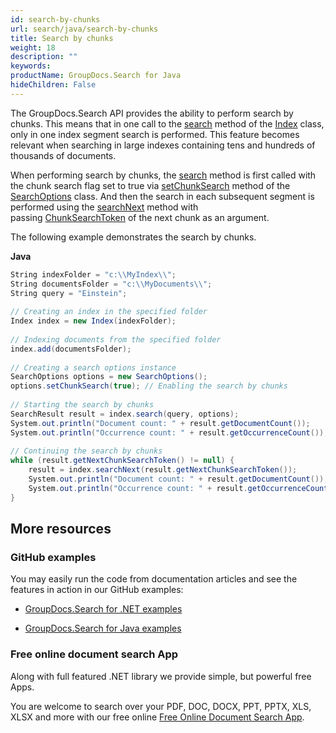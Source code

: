 ```yaml
---
id: search-by-chunks
url: search/java/search-by-chunks
title: Search by chunks
weight: 18
description: ""
keywords: 
productName: GroupDocs.Search for Java
hideChildren: False
---
```

The GroupDocs.Search API provides the ability to perform search by chunks. This means that in one call to the [search](https://apireference.groupdocs.com/search/java/com.groupdocs.search/Index#search(java.lang.String,%20com.groupdocs.search.options.SearchOptions)) method of the [Index](https://apireference.groupdocs.com/search/java/com.groupdocs.search/Index) class, only in one index segment search is performed. This feature becomes relevant when searching in large indexes containing tens and hundreds of thousands of documents.

When performing search by chunks, the [search](https://apireference.groupdocs.com/search/java/com.groupdocs.search/Index#search(java.lang.String,%20com.groupdocs.search.options.SearchOptions)) method is first called with the chunk search flag set to true via [setChunkSearch](https://apireference.groupdocs.com/search/java/com.groupdocs.search.options/SearchOptions#setChunkSearch(boolean)) method of the [SearchOptions](https://apireference.groupdocs.com/search/java/com.groupdocs.search.options/SearchOptions) class. And then the search in each subsequent segment is performed using the [searchNext](https://apireference.groupdocs.com/search/java/com.groupdocs.search/Index#searchNext(com.groupdocs.search.common.ChunkSearchToken)) method with passing [ChunkSearchToken](https://apireference.groupdocs.com/search/java/com.groupdocs.search.common/ChunkSearchToken) of the next chunk as an argument.

The following example demonstrates the search by chunks.

**Java**

```csharp
String indexFolder = "c:\\MyIndex\\";
String documentsFolder = "c:\\MyDocuments\\";
String query = "Einstein";
 
// Creating an index in the specified folder
Index index = new Index(indexFolder);
 
// Indexing documents from the specified folder
index.add(documentsFolder);
 
// Creating a search options instance
SearchOptions options = new SearchOptions();
options.setChunkSearch(true); // Enabling the search by chunks
 
// Starting the search by chunks
SearchResult result = index.search(query, options);
System.out.println("Document count: " + result.getDocumentCount());
System.out.println("Occurrence count: " + result.getOccurrenceCount());
 
// Continuing the search by chunks
while (result.getNextChunkSearchToken() != null) {
    result = index.searchNext(result.getNextChunkSearchToken());
    System.out.println("Document count: " + result.getDocumentCount());
    System.out.println("Occurrence count: " + result.getOccurrenceCount());
}
```

## More resources

### GitHub examples

You may easily run the code from documentation articles and see the features in action in our GitHub examples:

*   [GroupDocs.Search for .NET examples](https://github.com/groupdocs-search/GroupDocs.Search-for-.NET)
    
*   [GroupDocs.Search for Java examples](https://github.com/groupdocs-search/GroupDocs.Search-for-Java)
    

### Free online document search App

Along with full featured .NET library we provide simple, but powerful free Apps.

You are welcome to search over your PDF, DOC, DOCX, PPT, PPTX, XLS, XLSX and more with our free online [Free Online Document Search App](https://products.groupdocs.app/search).

